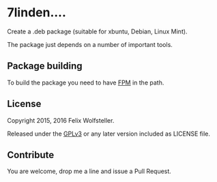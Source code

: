# 7linden....

Create a .deb package (suitable for xbuntu, Debian, Linux Mint).

The package just depends on a number of important tools.

## Package building

To build the package you need to have [FPM](https://github.com/jordansissel/fpm) in the path.

## License

Copyright 2015, 2016 Felix Wolfsteller.

Released under the [GPLv3](LICENSE) or any later version included as LICENSE file.

## Contribute

You are welcome, drop me a line and issue a Pull Request.
